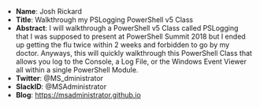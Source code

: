 * **Name**: Josh Rickard
* **Title**: Walkthrough my PSLogging PowerShell v5 Class
* **Abstract**: I will walkthrough a PowerShell v5 Class called PSLogging that I was supposed to present at PowerShell Summit 2018 but I ended up getting the flu twice within 2 weeks and forbidden to go by my doctor. Anyways, this will quickly walkthrough this PowerShell Class that allows you log to the Console, a Log File, or the Windows Event Viewer all within a single PowerShell Module.
* **Twitter**: @MS_dministrator
* **SlackID**: @MSAdministrator
* **Blog**: https://msadministrator.github.io
